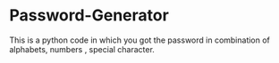 # Password-Generator
This is a python code in which you got the password in combination of alphabets, numbers , special character.
